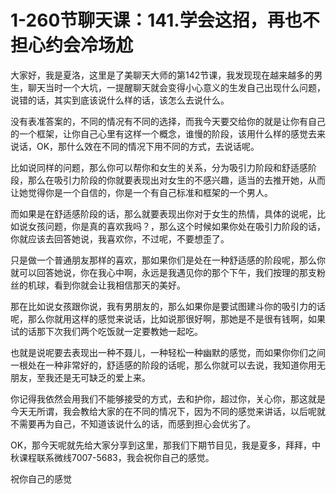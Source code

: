 # 1-260节聊天课：141.学会这招，再也不担心约会冷场尬

大家好，我是夏洛，这里是了美聊天大师的第142节课，我发现现在越来越多的男生，聊天当时一个大坑，一提醒聊天就会变得小心意义的生发自己出现什么问题，说错的话，其实到底该说什么样的话，该怎么去说什么。

没有表准答案的，不同的情况有不同的选择，而我今天要交给你的就是让你有自己的一个框架，让你自己心里有这样一个概念，谁慢的阶段，该用什么样的感觉去来说话，OK，那什么效在不同的情况下用不同的方式，去说话呢。

比如说同样的问题，那么你可以帮你和女生的关系，分为吸引力阶段和舒适感阶段，那么在吸引力阶段的你就要表现出对女生的不感兴趣，适当的去推开她，从而让她觉得你是一个自信的，你是一个有自己标准和框架的一个男人。

而如果是在舒适感阶段的话，那么就要表现出你对于女生的热情，具体的说呢，比如说女孩问题，你是真的喜欢我吗？，那么这个时候如果你处在吸引力阶段的话，你就应该去回答她说，我喜欢你，不过呢，不要想歪了。

只是做一个普通朋友那样的喜欢，那如果你们是处在一种舒适感的阶段呢，那么你就可以回答她说，你在我心中啊，永远是我遇见你的那个下午，我们按理的那支粉丝的机球，看到你就会让我相信那天的美好。

那在比如说女孩跟你说，我有男朋友的，那么如果你是要试图建斗你的吸引力的话呢，那么你就用这样的感觉来说话，比如说那很好啊，那她是不是很有钱啊，如果试的话那下次我们两个吃饭就一定要教她一起吃。

也就是说呢要去表现出一种不聂儿，一种轻松一种幽默的感觉，而如果你你们之间一根处在一种非常好的，舒适感的阶段的话呢，那么你就可以去说，我知道你用无朋友，至我还是无可缺乏的爱上来。

你记得我依然会用我们不能够接受的方式，去和护你，超过你，关心你，那这就是今天无所谓，我会教给大家的在不同的情况下，因为不同的感觉来讲话，以后呢就不需要再为自己，不知道该说什么的话，而感到担心会优劣了。

OK，那今天呢就先给大家分享到这里，那我们下期节目见，我是夏多，拜拜，中秋课程联系微线7007-5683，我会祝你自己的感觉。

祝你自己的感觉